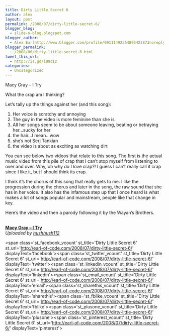 ```yaml
---
title: Dirty Little Secret 6
author: alex
layout: post
permalink: /2008/07/dirty-little-secret-6/
blogger_blog:
  - slide-o-blog.blogspot.com
blogger_author:
  - Alex Earlhttp://www.blogger.com/profile/09111492254896423873noreply@blogger.com
blogger_permalink:
  - /2008/06/dirty-little-secret-6.html
tweet_this_url:
  - http://is.gd/iU9dIz
categories:
  - Uncategorized
---
```

Macy Gray &#8211; I Try

What the crap am I thinking? 

Let&#8217;s tally up the things against her (and this song): 

  1. Her voice is scratchy and annoying
  2. The guy in the video is more feminine than she is
  3. All her songs seem to be about someone leaving, beating or betraying her&#8230;sucky for her
  4. the hair&#8230;I mean&#8230;wow
  5. she&#8217;s not Serj Tankian
  6. the video is about as exciting as watching dirt

You can see below two videos that relate to this song. The first is the actual music video from this pile of crap that I can&#8217;t stop myself from listening to over and over. Why, oh why do I love crap?! I guess I can&#8217;t really call it crap since I like it, but I should think its crap.

I think it&#8217;s the chorus of this song that really gets to me. I like the progression during the chorus and later in the song, the raw sound that she has in her voice. It also has the infamous step up that I once heard is what makes a lot of songs popular and mainstream, people like that change in key.

Here&#8217;s the video and then a parody following it by the Wayan&#8217;s Brothers.



<div>
  <br /><b><a href="http://www.dailymotion.com/video/x10wc9_macy-gray-i-try_music">Macy Gray &#8211; I Try</a></b><br /><i>Uploaded by <a href="http://www.dailymotion.com/hushhush112">hushhush112</a></i>
</div>

<span class='st\_facebook\_vcount' st\_title='Dirty Little Secret 6' st\_url='http://earl-of-code.com/2008/07/dirty-little-secret-6/' displayText='facebook'></span><span class='st\_twitter\_vcount' st\_title='Dirty Little Secret 6' st\_url='http://earl-of-code.com/2008/07/dirty-little-secret-6/' displayText='twitter'></span><span class='st\_linkedin\_vcount' st\_title='Dirty Little Secret 6' st\_url='http://earl-of-code.com/2008/07/dirty-little-secret-6/' displayText='linkedin'></span><span class='st\_email\_vcount' st\_title='Dirty Little Secret 6' st\_url='http://earl-of-code.com/2008/07/dirty-little-secret-6/' displayText='email'></span><span class='st\_sharethis\_vcount' st\_title='Dirty Little Secret 6' st\_url='http://earl-of-code.com/2008/07/dirty-little-secret-6/' displayText='sharethis'></span><span class='st\_fblike\_vcount' st\_title='Dirty Little Secret 6' st\_url='http://earl-of-code.com/2008/07/dirty-little-secret-6/' displayText='fblike'></span><span class='st\_plusone\_vcount' st\_title='Dirty Little Secret 6' st\_url='http://earl-of-code.com/2008/07/dirty-little-secret-6/' displayText='plusone'></span><span class='st\_pinterest\_vcount' st\_title='Dirty Little Secret 6' st\_url='http://earl-of-code.com/2008/07/dirty-little-secret-6/' displayText='pinterest'></span>